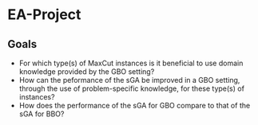 # EA-Project


## Goals

- For which type(s) of MaxCut instances is it beneficial to use domain knowledge provided by the GBO setting?
- How can the peformance of the sGA be improved in a GBO setting, through the use of problem-specific knowledge, for these type(s) of instances?
- How does the performance of the sGA for GBO compare to that of the sGA for BBO?

 
